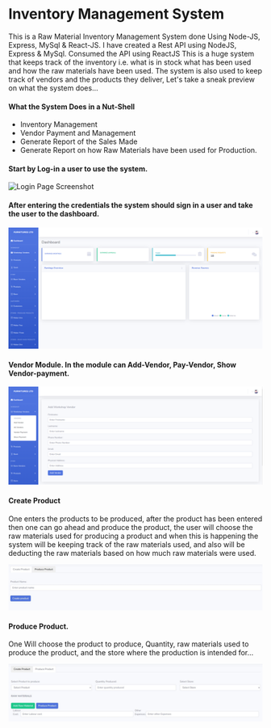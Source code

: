 # Inventory Management System
 This is a Raw Material Inventory Management System done Using Node-JS, Express, MySql & React-JS.
 I have created a Rest API using NodeJS, Express & MySql.
 Consumed the API using ReactJS
 This is a huge system that keeps track of the inventory i.e. what is in stock what has been used and how the raw materials have been used.
 The system is also used to keep track of vendors and the products they deliver, Let's take a sneak preview on what the system does...

 #### What the System Does in a Nut-Shell
-  Inventory Management
-  Vendor Payment and Management
-  Generate Report of the Sales Made
-  Generate Report on how Raw Materials have been used for Production.

#### Start by Log-in a user to use the system.
 ![Login Page Screenshot](https://github.com/user-attachments/assets/d3d437f8-c6a0-4527-8a2b-0128a065b0e3)


#### After entering the credentials the system should sign in a user and take the user to the dashboard.

![image](https://github.com/Edouma/Inventory_Management/blob/main/Dashboard.png)


#### Vendor Module. In the module can Add-Vendor, Pay-Vendor, Show Vendor-payment. 
![Vendor](https://github.com/Edouma/Inventory_Management/blob/main/Vendor.png)


#### Create Product
One enters the products to be produced, after the product has been entered then one can go ahead and produce the product, the user will choose the raw materials used for producing a product and when this is happening the system will be keeping track of the raw materials used, and also will be deducting the raw materials based on how much raw materials were used.

![image](https://github.com/Edouma/Inventory_Management/blob/main/createProduct.jpg)

#### Produce Product. 
One Will choose the product to produce, Quantity, raw materials used to produce the product, and the store where the production is intended for...

![image](https://github.com/Edouma/Inventory_Management/blob/main/produceProduct.jpg)

